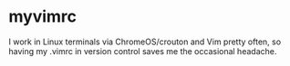 # myvimrc
I work in Linux terminals via ChromeOS/crouton and Vim pretty often, so having my .vimrc in version control saves me the occasional headache.
